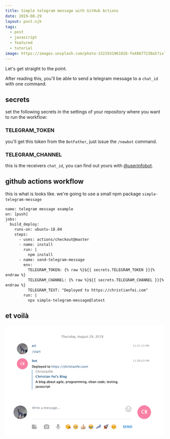 ```yaml
---
title: Simple telegram message with GitHub Actions
date: 2019-08-29
layout: post.njk
tags:
  - post
  - javascript
  - featured
  - tutorial
image: https://images.unsplash.com/photo-1521931961826-fe48677230a5?ixlib=rb-1.2.1&ixid=eyJhcHBfaWQiOjEyMDd9&auto=format&fit=crop&w=250&q=40
---
```


Let's get straight to the point.

After reading this, you'll be able to send a telegram message to a `chat_id` with one command.

## secrets

set the following secrets in the settings of your repository where you want to run the workflow:

### TELEGRAM_TOKEN

you'll get this token from the `BotFather`, just issue the `/newbot` command.

### TELEGRAM_CHANNEL

this is the receivers `chat_id`, you can find out yours with [@userinfobot](https://web.telegram.org/#/im?p=@userinfobot).

## github actions workflow

this is what is looks like. we're going to use a small npm package `simple-telegram-message`

```
name: telegram message example
on: [push]
jobs:
  build_deploy:
    runs-on: ubuntu-18.04
    steps:
      - uses: actions/checkout@master
      - name: install
        run: |
          npm install
      - name: send-telegram-message
        env:
          TELEGRAM_TOKEN: {% raw %}${{ secrets.TELEGRAM_TOKEN }}{% endraw %}
          TELEGRAM_CHANNEL: {% raw %}${{ secrets.TELEGRAM_CHANNEL }}{% endraw %}
          TELEGRAM_TEXT: "Deployed to https://christianfei.com"
        run: |
          npx simple-telegram-message@latest
```

## et voilà

![github-actions-tg-bot.png](/assets/images/posts/github-actions-tg-bot.png)

